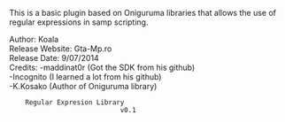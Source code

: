 This is a basic plugin based on Oniguruma libraries that allows the use of regular expressions in samp scripting.

Author:	Koala											                   
Release Website: Gta-Mp.ro								           
Release Date: 9/07/2014									             
Credits: -maddinat0r (Got the SDK from his github)	
		 -Incognito (I learned a lot from his github)	   
		 -K.Kosako (Author of Oniguruma library)		     
                                                     
		Regular Expresion Library						             
								v0.1                                 
